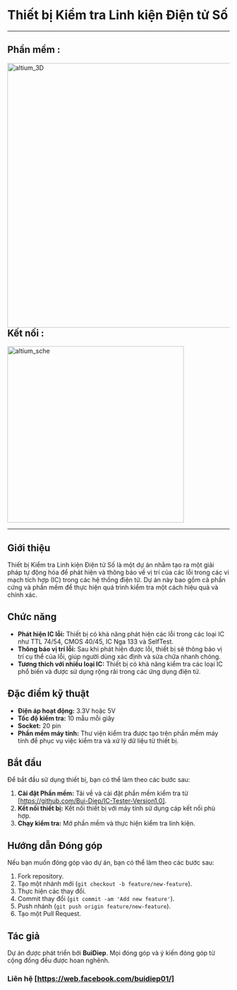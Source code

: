# Thiết bị Kiểm tra Linh kiện Điện tử Số
-----
## Phần mềm :
<img align="left" alt="altium_3D" width="600px" src="https://private-user-images.githubusercontent.com/102669394/327177382-6b34b6d2-e77e-45a7-8a3f-6db9a56c9885.png?jwt=eyJhbGciOiJIUzI1NiIsInR5cCI6IkpXVCJ9.eyJpc3MiOiJnaXRodWIuY29tIiwiYXVkIjoicmF3LmdpdGh1YnVzZXJjb250ZW50LmNvbSIsImtleSI6ImtleTUiLCJleHAiOjE3MTQ1ODE5NDIsIm5iZiI6MTcxNDU4MTY0MiwicGF0aCI6Ii8xMDI2NjkzOTQvMzI3MTc3MzgyLTZiMzRiNmQyLWU3N2UtNDVhNy04YTNmLTZkYjlhNTZjOTg4NS5wbmc_WC1BbXotQWxnb3JpdGhtPUFXUzQtSE1BQy1TSEEyNTYmWC1BbXotQ3JlZGVudGlhbD1BS0lBVkNPRFlMU0E1M1BRSzRaQSUyRjIwMjQwNTAxJTJGdXMtZWFzdC0xJTJGczMlMkZhd3M0X3JlcXVlc3QmWC1BbXotRGF0ZT0yMDI0MDUwMVQxNjQwNDJaJlgtQW16LUV4cGlyZXM9MzAwJlgtQW16LVNpZ25hdHVyZT1iYzIxYmQ3NmUxYWRiNGJhNzVjZDQxNTcxYzViMGZhY2E5YWIxNGYyYmM4ODExYTUyMmU5ODc4ZjAzMzU3ZjUzJlgtQW16LVNpZ25lZEhlYWRlcnM9aG9zdCZhY3Rvcl9pZD0wJmtleV9pZD0wJnJlcG9faWQ9MCJ9.QzbYLBV_mbcYEDRFYb7q8mNQrlelAi8f3kzvfwPQ_rs" />
<br /><br /><br />

## Kết nối :
<img align="" alt="altium_sche" width="400px" src="https://private-user-images.githubusercontent.com/102669394/327179770-49529595-668b-40a1-be73-8475b4f6a880.png?jwt=eyJhbGciOiJIUzI1NiIsInR5cCI6IkpXVCJ9.eyJpc3MiOiJnaXRodWIuY29tIiwiYXVkIjoicmF3LmdpdGh1YnVzZXJjb250ZW50LmNvbSIsImtleSI6ImtleTUiLCJleHAiOjE3MTQ1ODIzMDUsIm5iZiI6MTcxNDU4MjAwNSwicGF0aCI6Ii8xMDI2NjkzOTQvMzI3MTc5NzcwLTQ5NTI5NTk1LTY2OGItNDBhMS1iZTczLTg0NzViNGY2YTg4MC5wbmc_WC1BbXotQWxnb3JpdGhtPUFXUzQtSE1BQy1TSEEyNTYmWC1BbXotQ3JlZGVudGlhbD1BS0lBVkNPRFlMU0E1M1BRSzRaQSUyRjIwMjQwNTAxJTJGdXMtZWFzdC0xJTJGczMlMkZhd3M0X3JlcXVlc3QmWC1BbXotRGF0ZT0yMDI0MDUwMVQxNjQ2NDVaJlgtQW16LUV4cGlyZXM9MzAwJlgtQW16LVNpZ25hdHVyZT01YzlkNjgwNjllNjYyNjA4Njc4MzhmNTgwODllZmYyYzU5NDBiMDk1ZTk3MzI5NmRmMjQ2N2VhZDBkMDdiNDNiJlgtQW16LVNpZ25lZEhlYWRlcnM9aG9zdCZhY3Rvcl9pZD0wJmtleV9pZD0wJnJlcG9faWQ9MCJ9.z2XAuFKBsegw7puK7zWPdIqMz50qTjZ3TNHQxweFb0o" />


---
## Giới thiệu

Thiết bị Kiểm tra Linh kiện Điện tử Số là một dự án nhằm tạo ra một giải pháp tự động hóa để phát hiện và thông báo về vị trí của các lỗi trong các vi mạch tích hợp (IC) trong các hệ thống điện tử. Dự án này bao gồm cả phần cứng và phần mềm để thực hiện quá trình kiểm tra một cách hiệu quả và chính xác.

## Chức năng

- **Phát hiện IC lỗi:** Thiết bị có khả năng phát hiện các lỗi trong các loại IC như TTL 74/54, CMOS 40/45, IC Nga 133 và SelfTest.
- **Thông báo vị trí lỗi:** Sau khi phát hiện được lỗi, thiết bị sẽ thông báo vị trí cụ thể của lỗi, giúp người dùng xác định và sửa chữa nhanh chóng.
- **Tương thích với nhiều loại IC:** Thiết bị có khả năng kiểm tra các loại IC phổ biến và được sử dụng rộng rãi trong các ứng dụng điện tử.

## Đặc điểm kỹ thuật

- **Điện áp hoạt động:** 3.3V hoặc 5V
- **Tốc độ kiểm tra:** 10 mẫu mỗi giây
- **Socket:** 20 pin
- **Phần mềm máy tính:** Thư viện kiểm tra được tạo trên phần mềm máy tính để phục vụ việc kiểm tra và xử lý dữ liệu từ thiết bị.

## Bắt đầu

Để bắt đầu sử dụng thiết bị, bạn có thể làm theo các bước sau:

1. **Cài đặt Phần mềm:** Tải về và cài đặt phần mềm kiểm tra từ [https://github.com/Bui-Diep/IC-Tester-Version1.0].
2. **Kết nối thiết bị:** Kết nối thiết bị với máy tính sử dụng cáp kết nối phù hợp.
3. **Chạy kiểm tra:** Mở phần mềm và thực hiện kiểm tra linh kiện.

## Hướng dẫn Đóng góp

Nếu bạn muốn đóng góp vào dự án, bạn có thể làm theo các bước sau:

1. Fork repository.
2. Tạo một nhánh mới (`git checkout -b feature/new-feature`).
3. Thực hiện các thay đổi.
4. Commit thay đổi (`git commit -am 'Add new feature'`).
5. Push nhánh (`git push origin feature/new-feature`).
6. Tạo một Pull Request.


## Tác giả

Dự án được phát triển bởi **BuiDiep**. Mọi đóng góp và ý kiến đóng góp từ cộng đồng đều được hoan nghênh.

### Liên hệ [https://web.facebook.com/buidiep01/]


